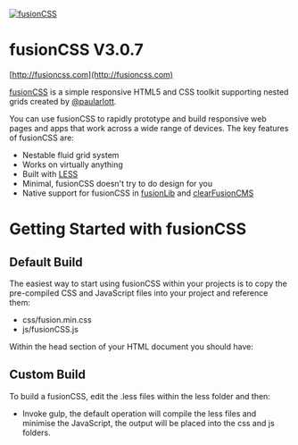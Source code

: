 <a href="http://fusioncss.com/"><img src="http://fusioncss.com/assets/public_files/images/logo.png" alt="fusionCSS" /></a>

fusionCSS V3.0.7
====

[http://fusioncss.com](http://fusioncss.com)

[fusionCSS](http://fusioncss.com) is a simple responsive HTML5 and CSS toolkit supporting nested grids created by [@paularlott](http://twitter.com/paularlott).

You can use fusionCSS to rapidly prototype and build responsive web pages and apps that work across a wide range of devices. The key features of fusionCSS are:

* Nestable fluid grid system
* Works on virtually anything
* Built with [LESS](http://lesscss.org/)
* Minimal, fusionCSS doesn't try to do design for you
* Native support for fusionCSS in [fusionLib](http://fusionlib.com) and [clearFusionCMS](http://clearfusioncms.com)

Getting Started with fusionCSS
====

Default Build
----

The easiest way to start using fusionCSS within your projects is to copy the pre-compiled CSS and JavaScript files into your project and reference them:

* css/fusion.min.css
* js/fusionCSS.js

Within the head section of your HTML document you should have:

<link href="css/fusion.min.css" rel="stylesheet" type="text/css" />
<script src="https://cdnjs.cloudflare.com/ajax/libs/jquery/1.11.3/jquery.min.js"></script>
<script type="text/javascript" src="js/fusionCSS.js"></script>

Custom Build
----

To build a fusionCSS, edit the .less files within the less folder and then:

* Invoke gulp, the default operation will compile the less files and minimise the JavaScript, the output will be placed into the css and js folders.